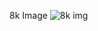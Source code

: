 8k Image 
![8k img](https://cdn.glitch.me/55fdc6f3-3722-4735-a2b8-ef69b44d9709/MMD%20renderer%20-%201726989283183.png)

